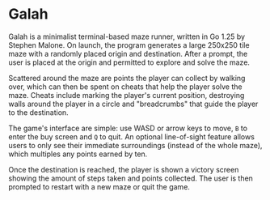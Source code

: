 # Galah

Galah is a minimalist terminal-based maze runner, written in Go 1.25 by Stephen Malone. On launch, the program generates a large 250x250 tile maze with a randomly placed origin and destination. After a prompt, the user is placed at the origin and permitted to explore and solve the maze.

Scattered around the maze are points the player can collect by walking over, which can then be spent on cheats that help the player solve the maze. Cheats include marking the player's current position, destroying walls around the player in a circle and "breadcrumbs" that guide the player to the destination.

The game's interface are simple: use WASD or arrow keys to move, `B` to enter the buy screen and `Q` to quit. An optional line-of-sight feature allows users to only see their immediate surroundings (instead of the whole maze), which multiples any points earned by ten.

Once the destination is reached, the player is shown a victory screen showing the amount of steps taken and points collected. The user is then prompted to restart with a new maze or quit the game.
